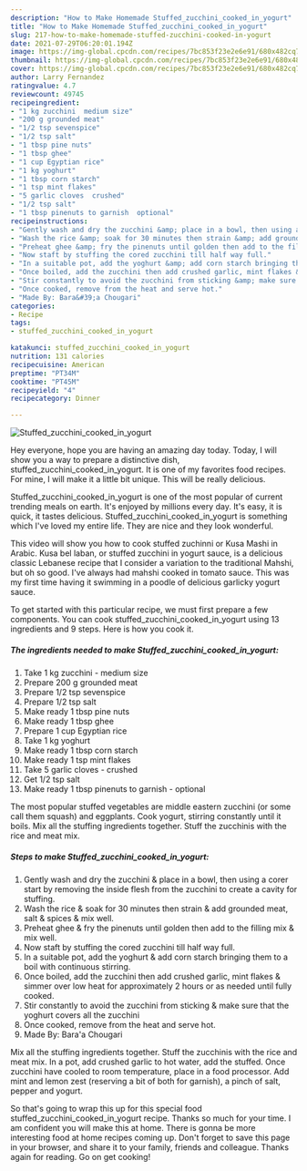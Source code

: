 ```yaml
---
description: "How to Make Homemade Stuffed_zucchini_cooked_in_yogurt"
title: "How to Make Homemade Stuffed_zucchini_cooked_in_yogurt"
slug: 217-how-to-make-homemade-stuffed-zucchini-cooked-in-yogurt
date: 2021-07-29T06:20:01.194Z
image: https://img-global.cpcdn.com/recipes/7bc853f23e2e6e91/680x482cq70/stuffed_zucchini_cooked_in_yogurt-recipe-main-photo.jpg
thumbnail: https://img-global.cpcdn.com/recipes/7bc853f23e2e6e91/680x482cq70/stuffed_zucchini_cooked_in_yogurt-recipe-main-photo.jpg
cover: https://img-global.cpcdn.com/recipes/7bc853f23e2e6e91/680x482cq70/stuffed_zucchini_cooked_in_yogurt-recipe-main-photo.jpg
author: Larry Fernandez
ratingvalue: 4.7
reviewcount: 49745
recipeingredient:
- "1 kg zucchini  medium size"
- "200 g grounded meat"
- "1/2 tsp sevenspice"
- "1/2 tsp salt"
- "1 tbsp pine nuts"
- "1 tbsp ghee"
- "1 cup Egyptian rice"
- "1 kg yoghurt"
- "1 tbsp corn starch"
- "1 tsp mint flakes"
- "5 garlic cloves  crushed"
- "1/2 tsp salt"
- "1 tbsp pinenuts to garnish  optional"
recipeinstructions:
- "Gently wash and dry the zucchini &amp; place in a bowl, then using a corer start by removing the inside flesh from the zucchini to create a cavity for stuffing."
- "Wash the rice &amp; soak for 30 minutes then strain &amp; add grounded meat, salt &amp; spices &amp; mix well."
- "Preheat ghee &amp; fry the pinenuts until golden then add to the filling mix &amp; mix well."
- "Now staft by stuffing the cored zucchini till half way full."
- "In a suitable pot, add the yoghurt &amp; add corn starch bringing them to a boil with continuous stirring."
- "Once boiled, add the zucchini then add crushed garlic, mint flakes &amp; simmer over low heat for approximately 2 hours or as needed until fully cooked."
- "Stir constantly to avoid the zucchini from sticking &amp; make sure that the yoghurt covers all the zucchini"
- "Once cooked, remove from the heat and serve hot."
- "Made By: Bara&#39;a Chougari"
categories:
- Recipe
tags:
- stuffed_zucchini_cooked_in_yogurt

katakunci: stuffed_zucchini_cooked_in_yogurt 
nutrition: 131 calories
recipecuisine: American
preptime: "PT34M"
cooktime: "PT45M"
recipeyield: "4"
recipecategory: Dinner

---
```



![Stuffed_zucchini_cooked_in_yogurt](https://img-global.cpcdn.com/recipes/7bc853f23e2e6e91/680x482cq70/stuffed_zucchini_cooked_in_yogurt-recipe-main-photo.jpg)

Hey everyone, hope you are having an amazing day today. Today, I will show you a way to prepare a distinctive dish, stuffed_zucchini_cooked_in_yogurt. It is one of my favorites food recipes. For mine, I will make it a little bit unique. This will be really delicious.

Stuffed_zucchini_cooked_in_yogurt is one of the most popular of current trending meals on earth. It's enjoyed by millions every day. It's easy, it is quick, it tastes delicious. Stuffed_zucchini_cooked_in_yogurt is something which I've loved my entire life. They are nice and they look wonderful.

This video will show you how to cook stuffed zuchinni or Kusa Mashi in Arabic. Kusa bel laban, or stuffed zucchini in yogurt sauce, is a delicious classic Lebanese recipe that I consider a variation to the traditional Mahshi, but oh so good. I&#39;ve always had mahshi cooked in tomato sauce. This was my first time having it swimming in a poodle of delicious garlicky yogurt sauce.


To get started with this particular recipe, we must first prepare a few components. You can cook stuffed_zucchini_cooked_in_yogurt using 13 ingredients and 9 steps. Here is how you cook it.

<!--inarticleads1-->

##### The ingredients needed to make Stuffed_zucchini_cooked_in_yogurt:

1. Take 1 kg zucchini - medium size
1. Prepare 200 g grounded meat
1. Prepare 1/2 tsp sevenspice
1. Prepare 1/2 tsp salt
1. Make ready 1 tbsp pine nuts
1. Make ready 1 tbsp ghee
1. Prepare 1 cup Egyptian rice
1. Take 1 kg yoghurt
1. Make ready 1 tbsp corn starch
1. Make ready 1 tsp mint flakes
1. Take 5 garlic cloves - crushed
1. Get 1/2 tsp salt
1. Make ready 1 tbsp pinenuts to garnish - optional


The most popular stuffed vegetables are middle eastern zucchini (or some call them squash) and eggplants. Cook yogurt, stirring constantly until it boils. Mix all the stuffing ingredients together. Stuff the zucchinis with the rice and meat mix. 

<!--inarticleads2-->

##### Steps to make Stuffed_zucchini_cooked_in_yogurt:

1. Gently wash and dry the zucchini &amp; place in a bowl, then using a corer start by removing the inside flesh from the zucchini to create a cavity for stuffing.
1. Wash the rice &amp; soak for 30 minutes then strain &amp; add grounded meat, salt &amp; spices &amp; mix well.
1. Preheat ghee &amp; fry the pinenuts until golden then add to the filling mix &amp; mix well.
1. Now staft by stuffing the cored zucchini till half way full.
1. In a suitable pot, add the yoghurt &amp; add corn starch bringing them to a boil with continuous stirring.
1. Once boiled, add the zucchini then add crushed garlic, mint flakes &amp; simmer over low heat for approximately 2 hours or as needed until fully cooked.
1. Stir constantly to avoid the zucchini from sticking &amp; make sure that the yoghurt covers all the zucchini
1. Once cooked, remove from the heat and serve hot.
1. Made By: Bara&#39;a Chougari


Mix all the stuffing ingredients together. Stuff the zucchinis with the rice and meat mix. In a pot, add crushed garlic to hot water, add the stuffed. Once zucchini have cooled to room temperature, place in a food processor. Add mint and lemon zest (reserving a bit of both for garnish), a pinch of salt, pepper and yogurt. 

So that's going to wrap this up for this special food stuffed_zucchini_cooked_in_yogurt recipe. Thanks so much for your time. I am confident you will make this at home. There is gonna be more interesting food at home recipes coming up. Don't forget to save this page in your browser, and share it to your family, friends and colleague. Thanks again for reading. Go on get cooking!
